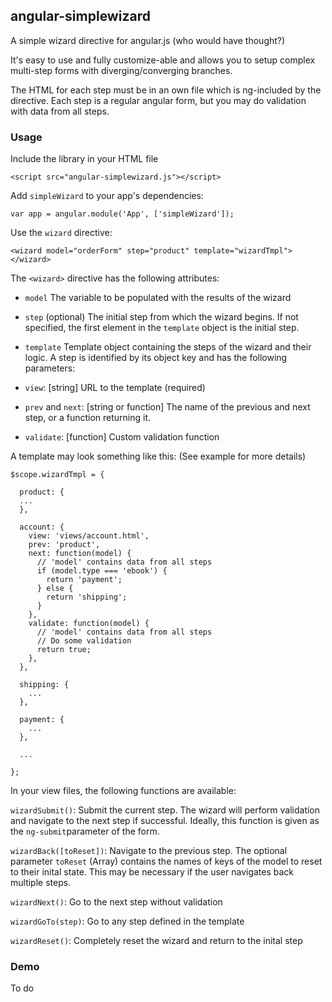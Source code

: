## angular-simplewizard
A simple wizard directive for angular.js (who would have thought?)

It's easy to use and fully customize-able and allows you to setup complex multi-step forms with diverging/converging branches.

The HTML for each step must be in an own file which is ng-included by the directive. Each step is a regular angular form, but you may do validation with data from all steps.

### Usage ###
Include the library in your HTML file

    <script src="angular-simplewizard.js"></script>

Add `simpleWizard` to your app's dependencies:

    var app = angular.module('App', ['simpleWizard']);

Use the `wizard` directive:

    <wizard model="orderForm" step="product" template="wizardTmpl"></wizard>


The `<wizard>` directive has the following attributes:

 - `model`
The variable to be populated with the results of the wizard

 - `step` (optional)
The initial step from which the wizard begins. If not specified, the first element in the `template` object is the initial step.

 - `template`
 Template object containing the steps of the wizard and their logic.
 A step is identified by its object key and has the following parameters:


  - `view`: [string] URL to the template (required)
  - `prev` and `next`: [string or function] The name of the previous and next step, or a function returning it.
  - `validate`: [function] Custom validation function

A template may look something like this: (See example for more details)


    $scope.wizardTmpl = {
    
      product: {
      ...
      },
    
      account: {
        view: 'views/account.html',
        prev: 'product',
        next: function(model) {
          // 'model' contains data from all steps
          if (model.type === 'ebook') {
            return 'payment';
          } else {
            return 'shipping';
          }
        },
        validate: function(model) {
          // 'model' contains data from all steps
          // Do some validation
          return true;
        },
      },
    
      shipping: {
        ...
      },

      payment: {
        ...
      },

      ...

    };




In your view files, the following functions are available:


`wizardSubmit()`: Submit the current step. The wizard will perform validation and navigate to the next step if successful. Ideally, this function is given as the `ng-submit`parameter of the form.

`wizardBack([toReset])`: Navigate to the previous step. The optional parameter `toReset` (Array) contains the names of keys of the model to reset to their inital state. This may be necessary if the user navigates back multiple steps.

`wizardNext()`: Go to the next step without validation

`wizardGoTo(step)`: Go to any step defined in the template

`wizardReset()`: Completely reset the wizard and return to the inital step

### Demo ###
To do

